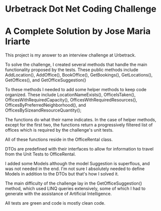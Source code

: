 # Urbetrack Dot Net Coding Challenge
# A Complete Solution by Jose Maria Iriarte

This project is my answer to an interview challenge at Urbetrack.

To solve the challenge, I created several methods that handle the main functionality proposed by the tests.
These public methods include AddLocation(), AddOffice(), BookOffice(), GetBookings(), GetLocations(), GetOffices(), and GetOfficeSuggestion()

To these methods I needed to add some helper methods to keep code organized. These include
LocationNameExists(), OfficeIsTaken(), OfficesWithRequiredCapacity(), OfficesWithRequiredResources(), OfficesByPreferredNeighborhood(),
and OfficesBySizeandResourceQuantity();

The functions do what their name indicates. In the case of helper methods, except for the first two, the functions return a progressively
filtered list of offices which is required by the challenge's unit tests.

All of these functions reside in the OfficeRental class.

DTOs are predefined with their interfaces to allow for information to travel from the Unit Tests to OfficeRental.

I added some Models although the model Suggestion is superflous, and was not needed in the end.
I'm not sure I absolutely needed to define Models in addition to the DTOs but that's how I solved it.

The main difficulty of the challenge lay in the GetOfficeSuggestion() method, which used LINQ queries extensively, some of which I had to generate with the assistance of Artificial Intelligence.

All tests are green and code is mostly clean code.




